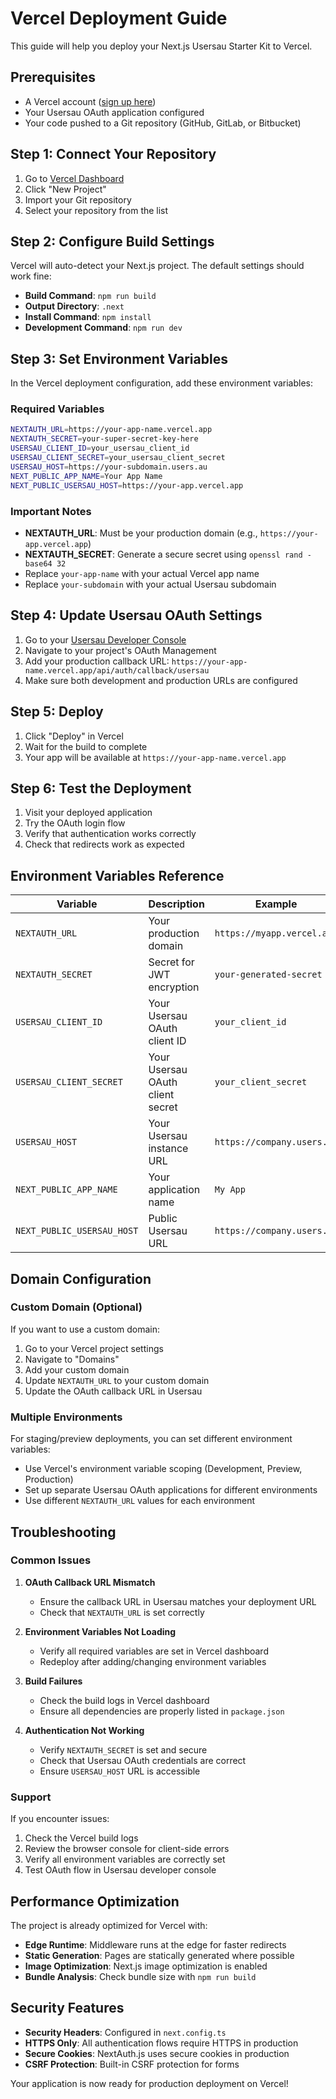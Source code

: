 # Vercel Deployment Guide

This guide will help you deploy your Next.js Usersau Starter Kit to Vercel.

## Prerequisites

- A Vercel account ([sign up here](https://vercel.com/signup))
- Your Usersau OAuth application configured
- Your code pushed to a Git repository (GitHub, GitLab, or Bitbucket)

## Step 1: Connect Your Repository

1. Go to [Vercel Dashboard](https://vercel.com/dashboard)
2. Click "New Project"
3. Import your Git repository
4. Select your repository from the list

## Step 2: Configure Build Settings

Vercel will auto-detect your Next.js project. The default settings should work fine:

- **Build Command**: `npm run build`
- **Output Directory**: `.next`
- **Install Command**: `npm install`
- **Development Command**: `npm run dev`

## Step 3: Set Environment Variables

In the Vercel deployment configuration, add these environment variables:

### Required Variables

```bash
NEXTAUTH_URL=https://your-app-name.vercel.app
NEXTAUTH_SECRET=your-super-secret-key-here
USERSAU_CLIENT_ID=your_usersau_client_id
USERSAU_CLIENT_SECRET=your_usersau_client_secret
USERSAU_HOST=https://your-subdomain.users.au
NEXT_PUBLIC_APP_NAME=Your App Name
NEXT_PUBLIC_USERSAU_HOST=https://your-app.vercel.app
```

### Important Notes

- **NEXTAUTH_URL**: Must be your production domain (e.g., `https://your-app.vercel.app`)
- **NEXTAUTH_SECRET**: Generate a secure secret using `openssl rand -base64 32`
- Replace `your-app-name` with your actual Vercel app name
- Replace `your-subdomain` with your actual Usersau subdomain

## Step 4: Update Usersau OAuth Settings

1. Go to your [Usersau Developer Console](https://my.users.au)
2. Navigate to your project's OAuth Management
3. Add your production callback URL: `https://your-app-name.vercel.app/api/auth/callback/usersau`
4. Make sure both development and production URLs are configured

## Step 5: Deploy

1. Click "Deploy" in Vercel
2. Wait for the build to complete
3. Your app will be available at `https://your-app-name.vercel.app`

## Step 6: Test the Deployment

1. Visit your deployed application
2. Try the OAuth login flow
3. Verify that authentication works correctly
4. Check that redirects work as expected

## Environment Variables Reference

| Variable | Description | Example |
|----------|-------------|---------|
| `NEXTAUTH_URL` | Your production domain | `https://myapp.vercel.app` |
| `NEXTAUTH_SECRET` | Secret for JWT encryption | `your-generated-secret` |
| `USERSAU_CLIENT_ID` | Your Usersau OAuth client ID | `your_client_id` |
| `USERSAU_CLIENT_SECRET` | Your Usersau OAuth client secret | `your_client_secret` |
| `USERSAU_HOST` | Your Usersau instance URL | `https://company.users.au` |
| `NEXT_PUBLIC_APP_NAME` | Your application name | `My App` |
| `NEXT_PUBLIC_USERSAU_HOST` | Public Usersau URL | `https://company.users.au` |

## Domain Configuration

### Custom Domain (Optional)

If you want to use a custom domain:

1. Go to your Vercel project settings
2. Navigate to "Domains"
3. Add your custom domain
4. Update `NEXTAUTH_URL` to your custom domain
5. Update the OAuth callback URL in Usersau

### Multiple Environments

For staging/preview deployments, you can set different environment variables:

- Use Vercel's environment variable scoping (Development, Preview, Production)
- Set up separate Usersau OAuth applications for different environments
- Use different `NEXTAUTH_URL` values for each environment

## Troubleshooting

### Common Issues

1. **OAuth Callback URL Mismatch**
   - Ensure the callback URL in Usersau matches your deployment URL
   - Check that `NEXTAUTH_URL` is set correctly

2. **Environment Variables Not Loading**
   - Verify all required variables are set in Vercel dashboard
   - Redeploy after adding/changing environment variables

3. **Build Failures**
   - Check the build logs in Vercel dashboard
   - Ensure all dependencies are properly listed in `package.json`

4. **Authentication Not Working**
   - Verify `NEXTAUTH_SECRET` is set and secure
   - Check that Usersau OAuth credentials are correct
   - Ensure `USERSAU_HOST` URL is accessible

### Support

If you encounter issues:

1. Check the Vercel build logs
2. Review the browser console for client-side errors
3. Verify all environment variables are correctly set
4. Test OAuth flow in Usersau developer console

## Performance Optimization

The project is already optimized for Vercel with:

- **Edge Runtime**: Middleware runs at the edge for faster redirects
- **Static Generation**: Pages are statically generated where possible
- **Image Optimization**: Next.js image optimization is enabled
- **Bundle Analysis**: Check bundle size with `npm run build`

## Security Features

- **Security Headers**: Configured in `next.config.ts`
- **HTTPS Only**: All authentication flows require HTTPS in production
- **Secure Cookies**: NextAuth.js uses secure cookies in production
- **CSRF Protection**: Built-in CSRF protection for forms

Your application is now ready for production deployment on Vercel! 